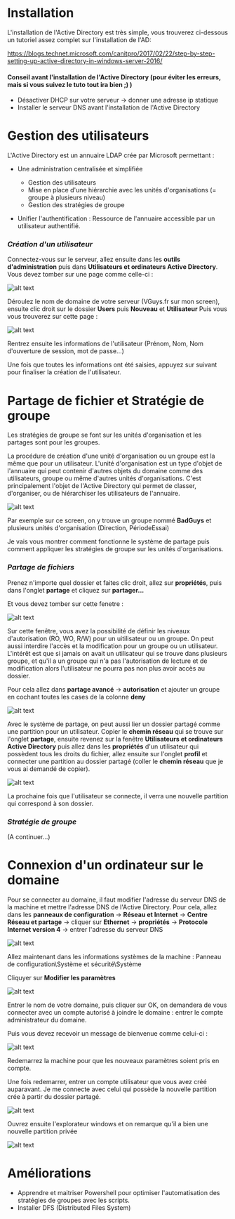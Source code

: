 # Installation

L'installation de l'Active Directory est très simple, vous trouverez ci-dessous un tutoriel assez complet sur l'installation de l'AD:

https://blogs.technet.microsoft.com/canitpro/2017/02/22/step-by-step-setting-up-active-directory-in-windows-server-2016/

#### Conseil avant l'installation de l'Active Directory (pour éviter les erreurs, mais si vous suivez le tuto tout ira bien ;) )
* Désactiver DHCP sur votre serveur -> donner une adresse ip statique 
* Installer le serveur DNS avant l'installation de l'Active Directory

# Gestion des utilisateurs

L'Active Directory est un annuaire LDAP crée par Microsoft permettant : 
* Une administration centralisée et simplifiée 
  * Gestion des utilisateurs  
  * Mise en place d'une hiérarchie avec les unités d'organisations (= groupe à plusieurs niveau)
  * Gestion des stratégies de groupe 
  
* Unifier l'authentification : Ressource de l'annuaire accessible par un utilisateur authentifié.

### _Création d'un utilisateur_

Connectez-vous sur le serveur, allez ensuite dans les **outils d'administration** puis dans **Utilisateurs et ordinateurs Active Directory**.
Vous devez tomber sur une page comme celle-ci : 

![alt text](https://github.com/SkallZou/Projet-PA8/blob/master/photo/Utilisateur%20et%20ordinateur%20ad1.JPG)

Déroulez le nom de domaine de votre serveur (VGuys.fr sur mon screen), ensuite clic droit sur le dossier **Users** puis **Nouveau** et **Utilisateur**
Puis vous vous trouverez sur cette page :

![alt text](https://github.com/SkallZou/Projet-PA8/blob/master/photo/Utilisateur%20et%20ordinateur%20ad3.JPG)

Rentrez ensuite les informations de l'utilisateur (Prénom, Nom, Nom d'ouverture de session, mot de passe...)

Une fois que toutes les informations ont été saisies, appuyez sur suivant pour finaliser la création de l'utilisateur.

# Partage de fichier et Stratégie de groupe 

Les stratégies de groupe se font sur les unités d'organisation et les partages sont pour les groupes.

La procédure de création d'une unité d'organisation ou un groupe est la même que pour un utilisateur. L'unité d'organisation est un type d'objet de l'annuaire qui peut contenir d'autres objets du domaine comme des utilisateurs, groupe ou même d'autres unités d'organisations. C'est principalement l'objet de l'Active Directory qui permet de classer, d'organiser, ou de hiérarchiser les utilisateurs de l'annuaire.

![alt text](https://github.com/SkallZou/Projet-PA8/blob/master/photo/Utilisateur%20et%20ordinateur%20ad4.JPG)

Par exemple sur ce screen, on y trouve un groupe nommé **BadGuys** et plusieurs unités d'organisation (Direction, PériodeEssai)

Je vais vous montrer comment fonctionne le système de partage puis comment appliquer les stratégies de groupe sur les unités d'organisations.

### _Partage de fichiers_

Prenez n'importe quel dossier et faites clic droit, allez sur **propriétés**, puis dans l'onglet **partage** et cliquez sur **partager...** 

Et vous devez tomber sur cette fenetre : 

![alt text](https://github.com/SkallZou/Projet-PA8/blob/master/photo/Partage%20de%20fichier2.JPG)

Sur cette fenêtre, vous avez la possibilité de définir les niveaux d'autorisation (RO, WO, R/W) pour un uitilisateur ou un groupe. On peut aussi interdire l'accès et la modification pour un groupe ou un utilisateur. L'intérêt est que si jamais on avait un utilisateur qui se trouve dans plusieurs groupe, et qu'il a un groupe qui n'a pas l'autorisation de lecture et de modification alors l'utilisateur ne pourra pas non plus avoir accès au dossier.

Pour cela allez dans **partage avancé** -> **autorisation** et ajouter un groupe en cochant toutes les cases de la colonne **deny**

![alt text](https://github.com/SkallZou/Projet-PA8/blob/master/photo/Partage%20de%20fichier6.JPG)

Avec le système de partage, on peut aussi lier un dossier partagé comme une partition pour un utilisateur. Copier le **chemin réseau** qui se trouve sur l'onglet **partage**, ensuite revenez sur la fenêtre **Utilisateurs et ordinateurs Active Directory** puis allez dans les **propriétés** d'un utilisateur qui possèdent tous les droits du fichier, allez ensuite sur l'onglet **profil** et connecter une partition au dossier partagé (coller le **chemin réseau** que je vous ai demandé de copier).

![alt text](https://github.com/SkallZou/Projet-PA8/blob/master/photo/Partage%20de%20fichier4.JPG)

La prochaine fois que l'utilisateur se connecte, il verra une nouvelle partition qui correspond à son dossier.

### _Stratégie de groupe_

(A continuer...)

# Connexion d'un ordinateur sur le domaine

Pour se connecter au domaine, il faut modifier l'adresse du serveur DNS de la machine et mettre l'adresse DNS de l'Active Directory. Pour cela, allez dans les **panneaux de configuration** -> **Réseau et Internet** -> **Centre Réseau et partage** -> cliquer sur **Ethernet** -> **propriétés** -> **Protocole Internet version 4** -> entrer l'adresse du serveur DNS

![alt text](https://github.com/SkallZou/Projet-PA8/blob/master/photo/Connexion2.JPG)

Allez maintenant dans les informations systèmes de la machine : Panneau de configuration\Système et sécurité\Système

Cliquyer sur **Modifier les paramètres**

![alt text](https://github.com/SkallZou/Projet-PA8/blob/master/photo/Connexion3.JPG)

Entrer le nom de votre domaine, puis cliquer sur OK, on demandera de vous connecter avec un compte autorisé à joindre le domaine : entrer le compte administrateur du domaine.

Puis vous devez recevoir un message de bienvenue comme celui-ci :

![alt text](https://github.com/SkallZou/Projet-PA8/blob/master/photo/Connexion5.JPG)

Redemarrez la machine pour que les nouveaux paramètres soient pris en compte.

Une fois redemarrer, entrer un compte utilisateur que vous avez créé auparavant. Je me connecte avec celui qui possède la nouvelle partition crée à partir du dossier partagé.

![alt text](https://github.com/SkallZou/Projet-PA8/blob/master/photo/connexion1.JPG)

Ouvrez ensuite l'explorateur windows et on remarque qu'il a bien une nouvelle partition privée

![alt text](https://github.com/SkallZou/Projet-PA8/blob/master/photo/Partage%20de%20fichier5.JPG)

# Améliorations

* Apprendre et maitriser Powershell pour optimiser l'automatisation des stratégies de groupes avec les scripts.
* Installer DFS (Distributed Files System)











